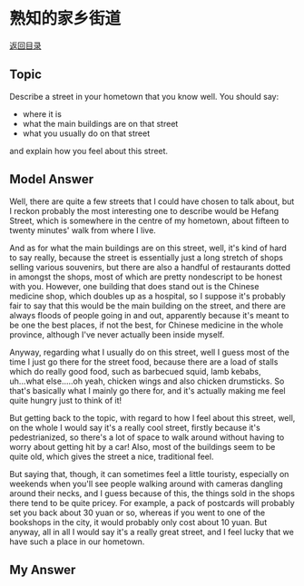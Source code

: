 # 熟知的家乡街道
[返回目录](README.md)
## Topic
Describe a street in your hometown that you know well. You should say:

- where it is
- what the main buildings are on that street
- what you usually do on that street

and explain how you feel about this street.
## Model Answer
Well, there are quite a few streets that I could have chosen to talk about, but I reckon probably the most interesting one to describe would be Hefang Street, which is somewhere in the centre of my hometown, about fifteen to twenty minutes' walk from where I live.

And as for what the main buildings are on this street, well, it's kind of hard to say really, because the street is essentially just a long stretch of shops selling various souvenirs, but there are also a handful of restaurants dotted in amongst the shops, most of which are pretty nondescript to be honest with you. However, one building that does stand out is the Chinese medicine shop, which doubles up as a hospital, so I suppose it's probably fair to say that this would be the main building on the street, and there are always floods of people going in and out, apparently because it's meant to be one the best places, if not the best, for Chinese medicine in the whole province, although I've never actually been inside myself.

Anyway, regarding what I usually do on this street, well I guess most of the time I just go there for the street food, because there are a load of stalls which do really good food, such as barbecued squid, lamb kebabs, uh...what else.....oh yeah, chicken wings and also chicken drumsticks. So that's basically what I mainly go there for, and it's actually making me feel quite hungry just to think of it!

But getting back to the topic, with regard to how I feel about this street, well, on the whole I would say it's a really cool street, firstly because it's pedestrianized, so there's a lot of space to walk around without having to worry about getting hit by a car! Also, most of the buildings seem to be quite old, which gives the street a nice, traditional feel.

But saying that, though, it can sometimes feel a little touristy, especially on weekends when you'll see people walking around with cameras dangling around their necks, and I guess because of this, the things sold in the shops there tend to be quite pricey. For example, a pack of postcards will probably set you back about 30 yuan or so, whereas if you went to one of the bookshops in the city, it would probably only cost about 10 yuan. But anyway, all in all I would say it's a really great street, and I feel lucky that we have such a place in our hometown.
## My Answer

